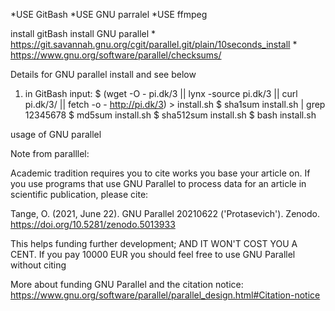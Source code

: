 
*USE GitBash
*USE GNU parralel
*USE ffmpeg


install gitBash
install GNU parallel
	* https://git.savannah.gnu.org/cgit/parallel.git/plain/10seconds_install
	* https://www.gnu.org/software/parallel/checksums/

Details for GNU parallel install and see below
1. in GitBash input:
$ (wget -O - pi.dk/3 || lynx -source pi.dk/3 || curl pi.dk/3/ || fetch -o - http://pi.dk/3) > install.sh
$ sha1sum install.sh | grep 12345678
$ md5sum install.sh
$ sha512sum install.sh
$ bash install.sh


usage of GNU parallel



Note from paralllel:

Academic tradition requires you to cite works you base your article on.
If you use programs that use GNU Parallel to process data for an article in
scientific publication, please cite:

  Tange, O. (2021, June 22). GNU Parallel 20210622 ('Protasevich').
  Zenodo. https://doi.org/10.5281/zenodo.5013933

This helps funding further development; AND IT WON'T COST YOU A CENT.
If you pay 10000 EUR you should feel free to use GNU Parallel without citing

More about funding GNU Parallel and the citation notice:
https://www.gnu.org/software/parallel/parallel_design.html#Citation-notice
